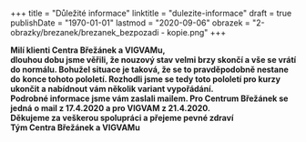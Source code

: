 +++
title = "Důležité informace"
linktitle = "dulezite-informace"
draft = true
publishDate = "1970-01-01"
lastmod = "2020-09-06"
obrazek = "2-obrazky/brezanek/brezanek_bezpozadi - kopie.png"
+++

**Milí klienti Centra Břežánek a VIGVAMu,**   
**dlouhou dobu jsme věřili, že nouzový stav velmi brzy skončí a vše se vrátí** **do normálu. Bohužel situace je taková, že se to pravděpodobně nestane do** **konce tohoto pololetí. Rozhodli jsme se tedy toto pololetí pro kurzy** **ukončit a nabídnout vám několik variant vypořádání.**   
**Podrobné informace jsme vám zaslali mailem. Pro Centrum Břežánek se jedná** **o mail z 17.4.2020 a pro VIGVAM z 21.4.2020.**   
**Děkujeme za veškerou spolupráci a přejeme pevné zdraví**   
**Tým Centra Břežánek a VIGVAMu**

